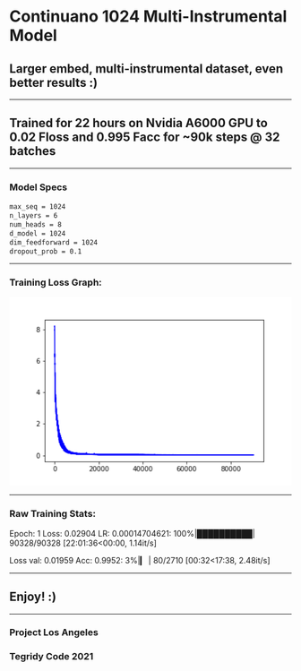 # Continuano 1024 Multi-Instrumental Model

## Larger embed, multi-instrumental dataset, even better results :)

***

## Trained for 22 hours on Nvidia A6000 GPU to 0.02 Floss and 0.995 Facc for ~90k steps @ 32 batches

***

### Model Specs

```
max_seq = 1024
n_layers = 6
num_heads = 8
d_model = 1024
dim_feedforward = 1024
dropout_prob = 0.1

```

***

### Training Loss Graph:

<img width="512" src="https://github.com/asigalov61/Continuano/raw/main/Model/1024x1024-MI-TMD/Continuano-MI-Training-Loss-Graph.png">


***

### Raw Training Stats:

Epoch: 1 Loss: 0.02904 LR: 0.00014704621: 100%|██████████| 90328/90328 [22:01:36<00:00,  1.14it/s]

Loss val: 0.01959  Acc: 0.9952:   3%|▎         | 80/2710 [00:32<17:38,  2.48it/s]

***

## Enjoy! :)

***

### Project Los Angeles
### Tegridy Code 2021
